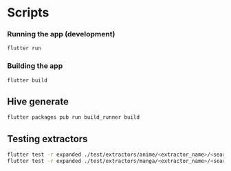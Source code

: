 # Scripts

### Running the app (development)

```bash
flutter run
```

### Building the app

```bash
flutter build
```

## Hive generate

```bash
flutter packages pub run build_runner build
```

## Testing extractors

```bash
flutter test -r expanded ./test/extractors/anime/<extractor_name>/<search|info|sources>.dart
flutter test -r expanded ./test/extractors/manga/<extractor_name>/<search|info|chapter>.dart
```